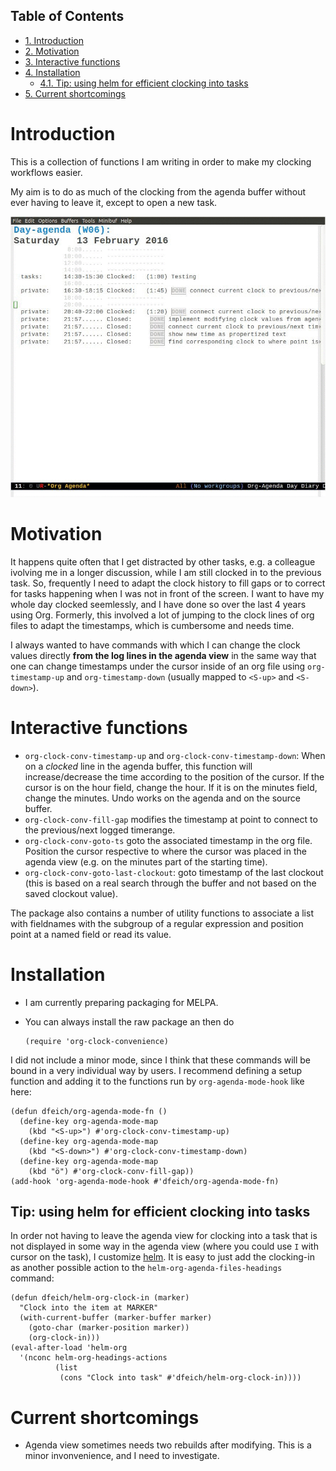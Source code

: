 <div id="table-of-contents">
<h2>Table of Contents</h2>
<div id="text-table-of-contents">
<ul>
<li><a href="#orgheadline1">1. Introduction</a></li>
<li><a href="#orgheadline2">2. Motivation</a></li>
<li><a href="#orgheadline3">3. Interactive functions</a></li>
<li><a href="#orgheadline5">4. Installation</a>
<ul>
<li><a href="#orgheadline4">4.1. Tip: using helm for efficient clocking into tasks</a></li>
</ul>
</li>
<li><a href="#orgheadline6">5. Current shortcomings</a></li>
</ul>
</div>
</div>


# Introduction<a id="orgheadline1"></a>

This is a collection of functions I am writing in order to make my
clocking workflows easier.

My aim is to do as much of the clocking from the agenda buffer
without ever having to leave it, except to open a new task.

![img](./org-clock-conv.gif)

# Motivation<a id="orgheadline2"></a>

It happens quite often that I get distracted by other tasks, e.g. a
colleague ivolving me in a longer discussion, while I am still
clocked in to the previous task. So, frequently I need to adapt the
clock history to fill gaps or to correct for tasks happening when I
was not in front of the screen. I want to have my whole day clocked
seemlessly, and I have done so over the last 4 years using Org.
Formerly, this involved a lot of jumping to the clock lines of org
files to adapt the timestamps, which is cumbersome and needs time.

I always wanted to have commands with which I can change the clock
values directly **from the log lines in the agenda view** in the same
way that one can change timestamps under the cursor inside of an org
file using `org-timestamp-up` and `org-timestamp-down` (usually
mapped to `<S-up>` and `<S-down>`).

# Interactive functions<a id="orgheadline3"></a>

-   `org-clock-conv-timestamp-up` and `org-clock-conv-timestamp-down`:
    When on a *clocked* line in the agenda buffer, this function will
    increase/decrease the time according to the position of the
    cursor. If the cursor is on the hour field, change the hour. If it
    is on the minutes field, change the minutes. Undo works on the
    agenda and on the source buffer.
-   `org-clock-conv-fill-gap` modifies the timestamp at point to
    connect to the previous/next logged timerange.
-   `org-clock-conv-goto-ts` goto the associated timestamp in the org
    file. Position the cursor respective to where the cursor was
    placed in the agenda view (e.g. on the minutes part of the
    starting time).
-   `org-clock-conv-goto-last-clockout`: goto timestamp of the last
    clockout (this is based on a real search through the buffer and
    not based on the saved clockout value).

The package also contains a number of utility functions to associate
a list with fieldnames with the subgroup of a regular expression and
position point at a named field or read its value.

# Installation<a id="orgheadline5"></a>

-   I am currently preparing packaging for MELPA.
-   You can always install the raw package an then do
    
        (require 'org-clock-convenience)

I did not include a minor mode, since I think that these commands will be bound
in a very individual way by users. I recommend defining a setup function and
adding it to the functions run by `org-agenda-mode-hook` like here:

    (defun dfeich/org-agenda-mode-fn ()
      (define-key org-agenda-mode-map
        (kbd "<S-up>") #'org-clock-conv-timestamp-up)
      (define-key org-agenda-mode-map
        (kbd "<S-down>") #'org-clock-conv-timestamp-down)
      (define-key org-agenda-mode-map
        (kbd "ö") #'org-clock-conv-fill-gap))
    (add-hook 'org-agenda-mode-hook #'dfeich/org-agenda-mode-fn)

## Tip: using helm for efficient clocking into tasks<a id="orgheadline4"></a>

In order not having to leave the agenda view for clocking into a
task that is not displayed in some way in the agenda view (where
you could use `I` with cursor on the task), I customize [helm](https://emacs-helm.github.io/helm/). It is
easy to just add the clocking-in as another possible action to the
`helm-org-agenda-files-headings` command:

    (defun dfeich/helm-org-clock-in (marker)
      "Clock into the item at MARKER"
      (with-current-buffer (marker-buffer marker)
        (goto-char (marker-position marker))
        (org-clock-in)))
    (eval-after-load 'helm-org
      '(nconc helm-org-headings-actions
              (list
               (cons "Clock into task" #'dfeich/helm-org-clock-in))))

# Current shortcomings<a id="orgheadline6"></a>

-   Agenda view sometimes needs two rebuilds after modifying. This is
    a minor invonvenience, and I need to investigate.